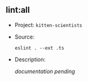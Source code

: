 ## lint:all

-   Project: `kitten-scientists`
-   Source:

    ```shell
    eslint . --ext .ts
    ```

-   Description:

    _documentation pending_
